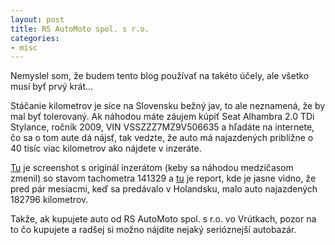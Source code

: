 ```yaml
---
layout: post
title: RS AutoMoto spol. s r.o.
categories:
- misc
---
```


Nemyslel som, že budem tento blog používať na takéto účely, ale všetko musí byť
prvý krát...

Stáčanie kilometrov je síce na Slovensku bežný jav, to ale neznamená, že by mal
byť tolerovaný. Ak náhodou máte záujem kúpiť Seat Alhambra 2.0 TDi Stylance,
ročník 2009, VIN VSSZZZ7MZ9V506635 a hľadáte na internete, čo sa o tom aute
dá nájsť, tak vedzte, že auto má najazdených približne o 40 tisíc viac
kilometrov ako nájdete v inzeráte.

[Tu](/uploads/alhambra.png) je screenshot s originál inzerátom (keby sa náhodou medzičasom zmenil) so
stavom tachometra 141329 a
[tu](/uploads/alhambra-report.pdf) je report, kde je jasne vidno, že pred
pár mesiacmi, keď sa predávalo v Holandsku, malo auto najazdených
182796 kilometrov.

Takže, ak kupujete auto od RS AutoMoto spol. s r.o. vo Vrútkach, pozor
na to čo kupujete a radšej si možno nájdite nejaký serióznejší autobazár.

